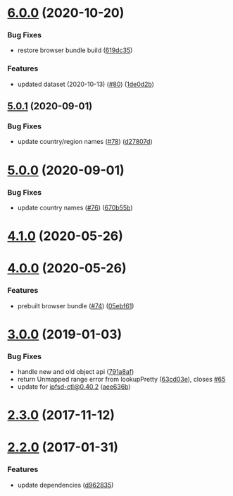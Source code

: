 <a name="6.0.0"></a>
# [6.0.0](https://github.com/ipfs-shipyard/ipfs-geoip/compare/v5.0.1...v6.0.0) (2020-10-20)


### Bug Fixes

* restore browser bundle build ([619dc35](https://github.com/ipfs-shipyard/ipfs-geoip/commit/619dc35))


### Features

* updated dataset (2020-10-13) ([#80](https://github.com/ipfs-shipyard/ipfs-geoip/issues/80)) ([1de0d2b](https://github.com/ipfs-shipyard/ipfs-geoip/commit/1de0d2b))



<a name="5.0.1"></a>
## [5.0.1](https://github.com/ipfs-shipyard/ipfs-geoip/compare/v5.0.0...v5.0.1) (2020-09-01)


### Bug Fixes

* update country/region names ([#78](https://github.com/ipfs-shipyard/ipfs-geoip/issues/78)) ([d27807d](https://github.com/ipfs-shipyard/ipfs-geoip/commit/d27807d))



<a name="5.0.0"></a>
# [5.0.0](https://github.com/ipfs-shipyard/ipfs-geoip/compare/v4.1.0...v5.0.0) (2020-09-01)


### Bug Fixes

* update country names ([#76](https://github.com/ipfs-shipyard/ipfs-geoip/issues/76)) ([670b55b](https://github.com/ipfs-shipyard/ipfs-geoip/commit/670b55b))



<a name="4.1.0"></a>
# [4.1.0](https://github.com/ipfs/ipfs-geoip/compare/v4.0.0...v4.1.0) (2020-05-26)



<a name="4.0.0"></a>
# [4.0.0](https://github.com/ipfs/ipfs-geoip/compare/v3.0.0...v4.0.0) (2020-05-26)


### Features

* prebuilt browser bundle ([#74](https://github.com/ipfs/ipfs-geoip/issues/74)) ([05ebf61](https://github.com/ipfs/ipfs-geoip/commit/05ebf61))



<a name="3.0.0"></a>
# [3.0.0](https://github.com/ipfs/ipfs-geoip/compare/v2.3.0...v3.0.0) (2019-01-03)


### Bug Fixes

* handle new and old object api ([791a8af](https://github.com/ipfs/ipfs-geoip/commit/791a8af))
* return Unmapped range error from lookupPretty ([63cd03e](https://github.com/ipfs/ipfs-geoip/commit/63cd03e)), closes [#65](https://github.com/ipfs/ipfs-geoip/issues/65)
* update for ipfsd-ctl@0.40.2 ([aee636b](https://github.com/ipfs/ipfs-geoip/commit/aee636b))



<a name="2.3.0"></a>
# [2.3.0](https://github.com/ipfs/ipfs-geoip/compare/v2.2.0...v2.3.0) (2017-11-12)



<a name="2.2.0"></a>
# [2.2.0](https://github.com/ipfs/ipfs-geoip/compare/v2.1.0...v2.2.0) (2017-01-31)


### Features

* update dependencies ([d962835](https://github.com/ipfs/ipfs-geoip/commit/d962835))



